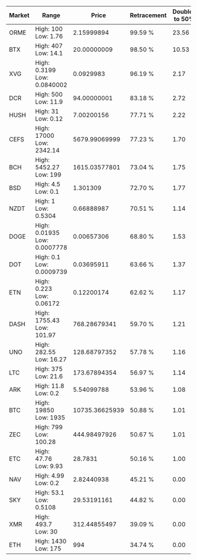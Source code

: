 | Market | Range | Price| Retracement | Doubles to 50% |
| --- | --- | --- | --- | --- |
| ORME | High: 100<br />Low: 1.76 | 2.15999894 | 99.59 % | 23.56 |
| BTX | High: 407<br />Low: 14.1 | 20.00000009 | 98.50 % | 10.53 |
| XVG | High: 0.3199<br />Low: 0.0840002 | 0.0929983 | 96.19 % | 2.17 |
| DCR | High: 500<br />Low: 11.9 | 94.00000001 | 83.18 % | 2.72 |
| HUSH | High: 31<br />Low: 0.12 | 7.00200156 | 77.71 % | 2.22 |
| CEFS | High: 17000<br />Low: 2342.14 | 5679.99069999 | 77.23 % | 1.70 |
| BCH | High: 5452.27<br />Low: 199 | 1615.03577801 | 73.04 % | 1.75 |
| BSD | High: 4.5<br />Low: 0.1 | 1.301309 | 72.70 % | 1.77 |
| NZDT | High: 1<br />Low: 0.5304 | 0.66888987 | 70.51 % | 1.14 |
| DOGE | High: 0.01935<br />Low: 0.0007778 | 0.00657306 | 68.80 % | 1.53 |
| DOT | High: 0.1<br />Low: 0.0009739 | 0.03695911 | 63.66 % | 1.37 |
| ETN | High: 0.223<br />Low: 0.06172 | 0.12200174 | 62.62 % | 1.17 |
| DASH | High: 1755.43<br />Low: 101.97 | 768.28679341 | 59.70 % | 1.21 |
| UNO | High: 282.55<br />Low: 16.27 | 128.68797352 | 57.78 % | 1.16 |
| LTC | High: 375<br />Low: 21.6 | 173.67894354 | 56.97 % | 1.14 |
| ARK | High: 11.8<br />Low: 0.2 | 5.54099788 | 53.96 % | 1.08 |
| BTC | High: 19850<br />Low: 1935 | 10735.36625939 | 50.88 % | 1.01 |
| ZEC | High: 799<br />Low: 100.28 | 444.98497926 | 50.67 % | 1.01 |
| ETC | High: 47.76<br />Low: 9.93 | 28.7831 | 50.16 % | 1.00 |
| NAV | High: 4.99<br />Low: 0.2 | 2.82440938 | 45.21 % | 0.00 |
| SKY | High: 53.1<br />Low: 0.5108 | 29.53191161 | 44.82 % | 0.00 |
| XMR | High: 493.7<br />Low: 30 | 312.44855497 | 39.09 % | 0.00 |
| ETH | High: 1430<br />Low: 175 | 994 | 34.74 % | 0.00 |
